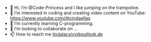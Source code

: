 - 👋 Hi, I’m @Code-Princess and I like jumping on the trampoline.
- 👀 I’m interested in coding and creating video content on YouTube: https://www.youtube.com/@cindaellas 
- 🌱 I’m currently learning C-programming.
- 💞️ I’m looking to collaborate on ...
- 📫 How to reach me lindalacsivy@outlook.de

<!---
Code-Princess/Code-Princess is a ✨ special ✨ repository because its `README.md` (this file) appears on your GitHub profile.
You can click the Preview link to take a look at your changes.
--->
